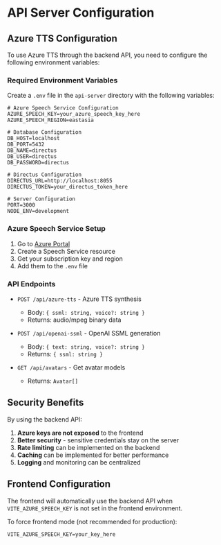 # API Server Configuration

## Azure TTS Configuration

To use Azure TTS through the backend API, you need to configure the following
environment variables:

### Required Environment Variables

Create a `.env` file in the `api-server` directory with the following variables:

```env
# Azure Speech Service Configuration
AZURE_SPEECH_KEY=your_azure_speech_key_here
AZURE_SPEECH_REGION=eastasia

# Database Configuration
DB_HOST=localhost
DB_PORT=5432
DB_NAME=directus
DB_USER=directus
DB_PASSWORD=directus

# Directus Configuration
DIRECTUS_URL=http://localhost:8055
DIRECTUS_TOKEN=your_directus_token_here

# Server Configuration
PORT=3000
NODE_ENV=development
```

### Azure Speech Service Setup

1. Go to [Azure Portal](https://portal.azure.com)
2. Create a Speech Service resource
3. Get your subscription key and region
4. Add them to the `.env` file

### API Endpoints

- `POST /api/azure-tts` - Azure TTS synthesis
  - Body: `{ ssml: string, voice?: string }`
  - Returns: audio/mpeg binary data

- `POST /api/openai-ssml` - OpenAI SSML generation
  - Body: `{ text: string, voice?: string }`
  - Returns: `{ ssml: string }`

- `GET /api/avatars` - Get avatar models
  - Returns: `Avatar[]`

## Security Benefits

By using the backend API:

1. **Azure keys are not exposed** to the frontend
2. **Better security** - sensitive credentials stay on the server
3. **Rate limiting** can be implemented on the backend
4. **Caching** can be implemented for better performance
5. **Logging** and monitoring can be centralized

## Frontend Configuration

The frontend will automatically use the backend API when `VITE_AZURE_SPEECH_KEY`
is not set in the frontend environment.

To force frontend mode (not recommended for production):

```env
VITE_AZURE_SPEECH_KEY=your_key_here
```
